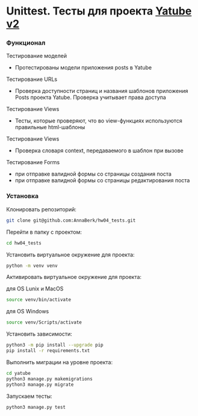 # Unittest. Тесты для проекта [Yatube v2](https://github.com/AnnaBerk/hw03_forms)

### Функционал
Тестирование моделей
- Протестированы модели приложения posts в Yatube

Тестирование URLs
- Проверка доступности страниц и названия шаблонов приложения Posts проекта Yatube. Проверка учитывает права доступа

Тестирование Views
- Тесты, которые проверяют, что во view-функциях используются правильные html-шаблоны

Тестирование Views
- Проверка словаря context, передаваемого в шаблон при вызове

Тестирование Forms
- при отправке валидной формы со страницы создания поста
- при отправке валидной формы со страницы редактирования поста

### Установка
Клонировать репозиторий:
```bash
git clone git@github.com:AnnaBerk/hw04_tests.git
```
Перейти в папку с проектом:
```bash
cd hw04_tests
```
Установить виртуальное окружение для проекта:
```bash
python -m venv venv
```
Активировать виртуальное окружение для проекта:

для OS Lunix и MacOS
```bash
source venv/bin/activate
```
для OS Windows
```bash
source venv/Scripts/activate
```
Установить зависимости:
```bash
python3 -m pip install --upgrade pip
pip install -r requirements.txt
```
Выполнить миграции на уровне проекта:
```bash
cd yatube
python3 manage.py makemigrations
python3 manage.py migrate
```
Запускаем тесты:
```bash
python3 manage.py test
```

